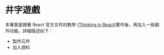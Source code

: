 # 井字遊戲

本專案是跟著 React 官方文件的教學 ([Thinking in React](https://react.dev/learn/thinking-in-react))實作後，再加入一些額外功能。詳細描述如下：

* 製作元件
* 加入資料